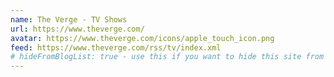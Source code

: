 ```yaml
---
name: The Verge - TV Shows
url: https://www.theverge.com/
avatar: https://www.theverge.com/icons/apple_touch_icon.png
feed: https://www.theverge.com/rss/tv/index.xml
# hideFromBlogList: true - use this if you want to hide this site from the list of sites on this page: https://eleventy-m10y.lkmt.us/sites/
---
```

